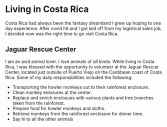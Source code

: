 # Living in Costa Rica

Costa Rica had always been the fantasy dreamland I grew up hoping to one day experience. After covid hit and I got laid off from my logistical sales job, I decided now was the right time to go visit Costa Rica. 

## Jaguar Rescue Center

I am an avid animal lover. I love animals of _all_ kinds. While living in Costa Rica, I was blessed with the opportunity to volunteer at the Jaguar Rescue Center, located just outside of Puerto Viejo on the Caribbean coast of Costa Rica. Some of my daily responsibilities included the following:

* Transporting the howler monkeys out to their rainforest enclosure. 
* Clean monkey enlosures at the center.
* Replace and enrich enclosues with various plants and tree branches taken from the rainforest.
* Prepare food for howler monkeys and sloths.
* Retrieve monkeys from the rainforest enclosure for dinner time.
* Say hi to all the other animals
